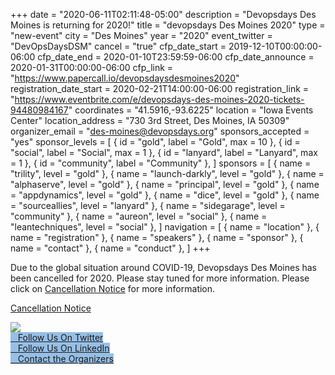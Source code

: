 +++
date = "2020-06-11T02:11:48-05:00"
description = "Devopsdays Des Moines is returning for 2020!"
title = "devopsdays Des Moines 2020"
type = "new-event"
city = "Des Moines"
year = "2020"
event_twitter = "DevOpsDaysDSM"
cancel = "true"
cfp_date_start = 2019-12-10T00:00:00-06:00
cfp_date_end = 2020-01-10T23:59:59-06:00
cfp_date_announce = 2020-01-31T00:00:00-06:00
cfp_link = "https://www.papercall.io/devopsdaysdesmoines2020"
registration_date_start = 2020-02-21T14:00:00-06:00
registration_link = "https://www.eventbrite.com/e/devopsdays-des-moines-2020-tickets-94480984167"
coordinates = "41.5916,-93.6225"
location = "Iowa Events Center"
location_address = "730 3rd Street, Des Moines, IA 50309"
organizer_email = "des-moines@devopsdays.org"
sponsors_accepted = "yes"
sponsor_levels = [
    { id = "gold", label = "Gold", max = 10 },
    { id = "social", label = "Social", max = 1 },
    { id = "lanyard", label = "Lanyard", max = 1 },
    { id = "community", label = "Community" },
]
sponsors = [
    { name = "trility", level = "gold" },
    { name = "launch-darkly", level = "gold" },
    { name = "alphaserve", level = "gold" },
    { name = "principal", level = "gold" },
    { name = "appdynamics", level = "gold" },
    { name = "dice", level = "gold" },
    { name = "sourceallies", level = "lanyard" },
    { name = "sidegarage", level = "community" },
    { name = "aureon", level = "social" },
    { name = "leantechniques", level = "social" },
]
navigation = [
    { name = "location" },
    { name = "registration" },
    { name = "speakers" },
    { name = "sponsor" },
    { name = "contact" },
    { name = "conduct" },
]
+++
<div class="alert alert-danger" role="alert">
  Due to the global situation around COVID-19, Devopsdays Des Moines has been cancelled for 2020. Please stay tuned for more information. Please click on <a href="http://bit.ly/corona-dsm" class="alert-link">Cancellation Notice</a> for more information.

  <div class = "row justify-content-center">
          <div class = "d-flex p-2">
            <p><a href="http://bit.ly/corona-dsm" class="btn btn-danger btn-block">Cancellation Notice</a></p>
          </div>
        </div>
</div>

<div class="row">

  <div class="col-md-4">
    <img src = "/events/2020/des-moines/logo.png" class="img-fluid">
    <div class = "row justify-content-center">
      <!-- TICKETS -->
      <!-- <div class = "d-flex p-2">
        <a class="btn btn-primary btn-block"  style = "background-color: #96bfe6; border-color: #96bfe6;" href="https://www.eventbrite.com/e/devopsdays-des-moines-2020-tickets-94480984167">
          <i class="fa fa-ticket fa-lg"></i>   Get Tickets
        </a>
      </div> -->
      <!-- PROGRAM -->
      <!-- <div class = "d-flex p-2">
        <a class="btn btn-primary btn-block"  style = "background-color: #96bfe6; border-color: #96bfe6;" href="/events/2020/des-moines/program">
          <i class="fa fa-book fa-lg"></i>   View the Program
        </a>
      </div> -->
      <!-- SPONSOR -->
      <!-- <div class = "d-flex p-2">
        <a class="btn btn-primary btn-block"  style = "background-color: #96bfe6; border-color: #96bfe6;" href="/events/2020/des-moines/sponsor">
          <i class="fa fa-money fa-lg"></i>   Sponsor the Conference
        </a>
      </div> -->
    </div>
  </div>

  <div class="col-md-7">
<!-- <h1>Early Bird Tickets Available!</h1>
We have a limited number of early bird tickets available. <a href="https://www.eventbrite.com/e/devopsdays-des-moines-2020-tickets-94480984167">Get yours now</a> before they're gone!</p>
<p>Last year the conference sold out. As a result of the demand, we have expanded to accommodate more attendees. We still expect to sell out again this year, so don’t delay getting your ticket
Help us spread the word: We’d love your help in making this a successful event. If you enjoyed the conference last year and are willing to recommend it to others, please share this with your teammates and colleagues. Follow us on twitter and linkedin for updates on the event including program and speaker announcements.
Thanks, and we look forward to seeing you at the conference this year! -->
    <div class = "row">
      <div class = "col-md-12">
        <div class = "row justify-content-center">
          <div class = "d-flex p-2">
            <a class="btn btn-primary btn-block"  style = "margin-top: 10px; margin-bottom: 10px; background-color: #96bfe6; border-color: #96bfe6;" href="https://twitter.com/DevOpsDaysDSM">
              <i class="fa fa-twitter-square fa-lg"></i>   Follow Us On Twitter
            </a>
          </div>
          <div class = "d-flex p-2">
            <a class="btn btn-primary btn-block"  style = "margin-top: 10px; margin-bottom: 10px; background-color: #96bfe6; border-color: #96bfe6;" href="https://www.linkedin.com/in/devopsdays-desmoines-374931181/">
              <i class="fa fa-linkedin-square fa-lg"></i>   Follow Us On LinkedIn
            </a>
          </div>
          <div class = "d-flex p-2">
            <a class="btn btn-primary btn-block"  style = "margin-top: 10px; margin-bottom: 10px; background-color: #96bfe6; border-color: #96bfe6;" href="/events/2020/des-moines/contact">
            <i class="fa fa-envelope-o fa-lg"></i>   Contact the Organizers</a>
          </div>
        </div>
      </div>
    </div>
  </div>

</div>

